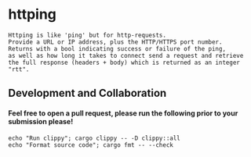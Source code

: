 # httping
    Httping is like 'ping' but for http-requests.
    Provide a URL or IP address, plus the HTTP/HTTPS port number.
    Returns with a bool indicating success or failure of the ping,
    as well as how long it takes to connect send a request and retrieve
    the full response (headers + body) which is returned as an integer "rtt".


## Development and Collaboration
#### Feel free to open a pull request, please run the following prior to your submission please!
    echo "Run clippy"; cargo clippy -- -D clippy::all
    echo "Format source code"; cargo fmt -- --check
